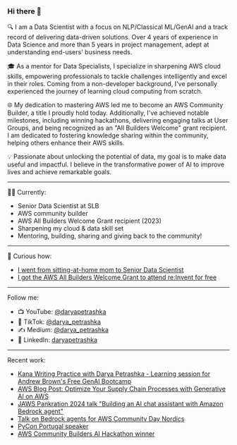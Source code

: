 ### Hi there 👋

🔍 I am a Data Scientist with a focus on NLP/Classical ML/GenAI and a track record of delivering data-driven solutions. Over 4 years of experience in Data Science and more than 5 years in project management, adept at understanding end-users' business needs.

🎓 As a mentor for Data Specialists, I specialize in sharpening AWS cloud skills, empowering professionals to tackle challenges intelligently and excel in their roles. Coming from a non-developer background, I've personally experienced the journey of learning cloud computing from scratch.

🌐 My dedication to mastering AWS led me to become an AWS Community Builder, a title I proudly hold today. Additionally, I've achieved notable milestones, including winning hackathons, delivering engaging talks at User Groups, and being recognized as an "All Builders Welcome" grant recipient.
I am dedicated to fostering knowledge sharing within the community, helping others enhance their AWS skills.

💡 Passionate about unlocking the potential of data, my goal is to make data useful and impactful. I believe in the transformative power of AI to improve lives and achieve remarkable goals.

----------------------------------------------------------------------------------------
👩‍💻 Currently:
- Senior Data Scientist at SLB
- AWS community builder
- AWS All Builders Welcome Grant recipient (2023)
- Sharpening my cloud & data skill set
- Mentoring, building, sharing and giving back to the community!

----------------------------------------------------------------------------------------
🤔 Curious how:

- [I went from sitting-at-home mom to Senior Data Scientist](https://community.aws/content/2fSeNg9i4tnvmVz7twxmnppCwNS/from-sitting-at-home-mom-to-data-scientist)
- [I got the AWS All Builders Welcome Grant to attend re:Invent for free](https://community.aws/content/2iga3e457iDcDlNjJxlA7XOH7eo/all-builders-welcome-grant-attend-aws-re-invent-for-free)

----------------------------------------------------------------------------------------
Follow me:
- 📺 YouTube: [@daryapetrashka](https://www.youtube.com/@daryapetrashka)  
- 📱 TikTok: [@darya_petrashka](https://www.tiktok.com/@darya_petrashka?lang=el-GR) 
- ✍ Medium: [@darya_petrashka](https://medium.com/@darya_petrashka) 
- 💼 LinkedIn: [daryapetrashka](https://www.linkedin.com/in/daryapetrashka/) 

----------------------------------------------------------------------------------------
Recent work:

- [Kana Writing Practice with Darya Petrashka - Learning session for Andrew Brown's Free GenAI Bootcamp](https://youtu.be/LvrxkJzNeFw?list=PLBfufR7vyJJ69c9MNlOKtO2w2KU5VzLJV)
- [AWS Blog Post: Optimize Your Supply Chain Processes with Generative AI on AWS](https://aws.amazon.com/blogs/industries/optimize-your-supply-chain-processes-with-generative-ai-on-aws/)
- [JAWS Pankration 2024 talk "Building an AI chat assistant with Amazon Bedrock agent"](https://jawspankration2024.jaws-ug.jp/en/timetable/TT-49/)
- [Talk on Bedrock agents for AWS Community Day Nordics](https://youtu.be/JYrGod1dzL4)
- [PyCon Portugal speaker](https://pretalx.evolutio.pt/pycon-pt-2023/speaker/MQF8UQ/)
- [AWS Community Builders AI Hackathon winner](https://dev.to/aws-builders/language-whisperer-aiml-transformer-tools-hackathon-i9a)
